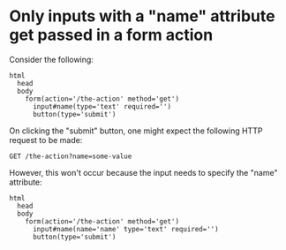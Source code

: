 # Only inputs with a "name" attribute get passed in a form action

Consider the following: 
```jade
html
  head
  body
    form(action='/the-action' method='get')
      input#name(type='text' required='')
      button(type='submit')
```

On clicking the "submit" button, one might expect the following HTTP request to be made:
```
GET /the-action?name=some-value
```
However, this won't occur because the input needs to specify the "name" attribute:
```jade
html
  head
  body
    form(action='/the-action' method='get')
      input#name(name='name' type='text' required='')
      button(type='submit')
```